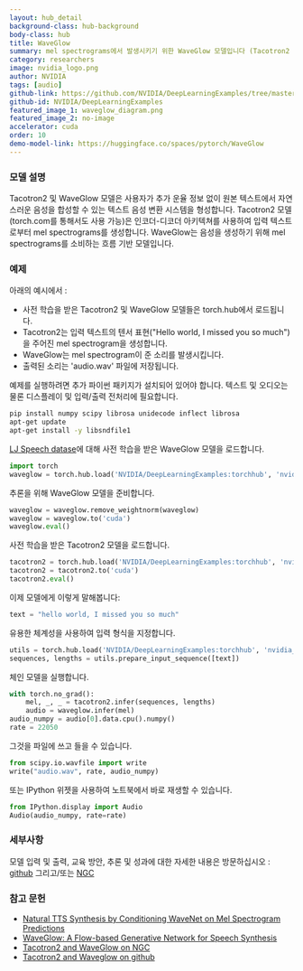 ```yaml
---
layout: hub_detail
background-class: hub-background
body-class: hub
title: WaveGlow
summary: mel spectrograms에서 발생시키기 위한 WaveGlow 모델입니다 (Tacotron2 모델에서 발생했다)
category: researchers
image: nvidia_logo.png
author: NVIDIA
tags: [audio]
github-link: https://github.com/NVIDIA/DeepLearningExamples/tree/master/PyTorch/SpeechSynthesis/Tacotron2
github-id: NVIDIA/DeepLearningExamples
featured_image_1: waveglow_diagram.png
featured_image_2: no-image
accelerator: cuda
order: 10
demo-model-link: https://huggingface.co/spaces/pytorch/WaveGlow
---
```



### 모델 설명


Tacotron2 및 WaveGlow 모델은 사용자가 추가 운율 정보 없이 원본 텍스트에서 자연스러운 음성을 합성할 수 있는 텍스트 음성 변환 시스템을 형성합니다. Tacotron2 모델(torch.com를 통해서도 사용 가능)은 인코더-디코더 아키텍쳐를 사용하여 입력 텍스트로부터 mel spectrograms를 생성합니다. WaveGlow는 음성을 생성하기 위해 mel spectrograms를 소비하는 흐름 기반 모델입니다.

### 예제

아래의 예시에서 :
- 사전 학습을 받은 Tacotron2 및 WaveGlow 모델들은 torch.hub에서 로드됩니다.
- Tacotron2는 입력 텍스트의 텐서 표현("Hello world, I missed you so much")을 주어진 mel spectrogram을 생성합니다.
- WaveGlow는 mel spectrogram이 준 소리를 발생시킵니다.
- 출력된 소리는 'audio.wav' 파일에 저장됩니다.

예제를 실행하려면 추가 파이썬 패키지가 설치되어 있어야 합니다.
텍스트 및 오디오는 물론 디스플레이 및 입력/출력 전처리에 필요합니다.
```bash
pip install numpy scipy librosa unidecode inflect librosa
apt-get update
apt-get install -y libsndfile1
```

[LJ Speech datase](https://keithito.com/LJ-Speech-Dataset/)에 대해 사전 학습을 받은 WaveGlow 모델을 로드합니다.
```python
import torch
waveglow = torch.hub.load('NVIDIA/DeepLearningExamples:torchhub', 'nvidia_waveglow', model_math='fp32')
```

추론을 위해 WaveGlow 모델을 준비합니다.
```python
waveglow = waveglow.remove_weightnorm(waveglow)
waveglow = waveglow.to('cuda')
waveglow.eval()
```

사전 학습을 받은 Tacotron2 모델을 로드합니다.
```python
tacotron2 = torch.hub.load('NVIDIA/DeepLearningExamples:torchhub', 'nvidia_tacotron2', model_math='fp32')
tacotron2 = tacotron2.to('cuda')
tacotron2.eval()
```

이제 모델에게 이렇게 말해봅니다:
```python
text = "hello world, I missed you so much"
```

유용한 체계성을 사용하여 입력 형식을 지정합니다.
```python
utils = torch.hub.load('NVIDIA/DeepLearningExamples:torchhub', 'nvidia_tts_utils')
sequences, lengths = utils.prepare_input_sequence([text])
```

체인 모델을 실행합니다.
```python
with torch.no_grad():
    mel, _, _ = tacotron2.infer(sequences, lengths)
    audio = waveglow.infer(mel)
audio_numpy = audio[0].data.cpu().numpy()
rate = 22050
```

그것을 파일에 쓰고 들을 수 있습니다.
```python
from scipy.io.wavfile import write
write("audio.wav", rate, audio_numpy)
```

또는 IPython 위젯을 사용하여 노트북에서 바로 재생할 수 있습니다.
```python
from IPython.display import Audio
Audio(audio_numpy, rate=rate)
```

### 세부사항
모델 입력 및 출력, 교육 방안, 추론 및 성과에 대한 자세한 내용은 방문하십시오 : [github](https://github.com/NVIDIA/DeepLearningExamples/tree/master/PyTorch/SpeechSynthesis/Tacotron2) 그리고/또는 [NGC](https://ngc.nvidia.com/catalog/resources/nvidia:tacotron_2_and_waveglow_for_pytorch)

### 참고 문헌

 - [Natural TTS Synthesis by Conditioning WaveNet on Mel Spectrogram Predictions](https://arxiv.org/abs/1712.05884)
 - [WaveGlow: A Flow-based Generative Network for Speech Synthesis](https://arxiv.org/abs/1811.00002)
 - [Tacotron2 and WaveGlow on NGC](https://ngc.nvidia.com/catalog/resources/nvidia:tacotron_2_and_waveglow_for_pytorch)
 - [Tacotron2 and Waveglow on github](https://github.com/NVIDIA/DeepLearningExamples/tree/master/PyTorch/SpeechSynthesis/Tacotron2)